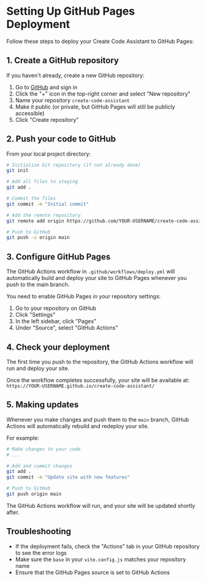 # Setting Up GitHub Pages Deployment

Follow these steps to deploy your Create Code Assistant to GitHub Pages:

## 1. Create a GitHub repository

If you haven't already, create a new GitHub repository:

1. Go to [GitHub](https://github.com) and sign in
2. Click the "+" icon in the top-right corner and select "New repository"
3. Name your repository `create-code-assistant`
4. Make it public (or private, but GitHub Pages will still be publicly accessible)
5. Click "Create repository"

## 2. Push your code to GitHub

From your local project directory:

```bash
# Initialize Git repository (if not already done)
git init

# Add all files to staging
git add .

# Commit the files
git commit -m "Initial commit"

# Add the remote repository
git remote add origin https://github.com/YOUR-USERNAME/create-code-assistant.git

# Push to GitHub
git push -u origin main
```

## 3. Configure GitHub Pages

The GitHub Actions workflow in `.github/workflows/deploy.yml` will automatically build and deploy your site to GitHub Pages whenever you push to the main branch.

You need to enable GitHub Pages in your repository settings:

1. Go to your repository on GitHub
2. Click "Settings"
3. In the left sidebar, click "Pages"
4. Under "Source", select "GitHub Actions"

## 4. Check your deployment

The first time you push to the repository, the GitHub Actions workflow will run and deploy your site.

Once the workflow completes successfully, your site will be available at:
`https://YOUR-USERNAME.github.io/create-code-assistant/`

## 5. Making updates

Whenever you make changes and push them to the `main` branch, GitHub Actions will automatically rebuild and redeploy your site.

For example:

```bash
# Make changes to your code
# ...

# Add and commit changes
git add .
git commit -m "Update site with new features"

# Push to GitHub
git push origin main
```

The GitHub Actions workflow will run, and your site will be updated shortly after.

## Troubleshooting

- If the deployment fails, check the "Actions" tab in your GitHub repository to see the error logs
- Make sure the `base` in your `vite.config.js` matches your repository name
- Ensure that the GitHub Pages source is set to GitHub Actions 